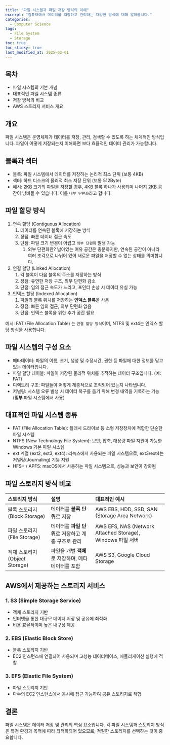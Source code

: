 ```yaml
---
title: "파일 시스템과 파일 저장 방식의 이해"
excerpt: "컴퓨터에서 데이터를 저장하고 관리하는 다양한 방식에 대해 알아봅니다."
categories:
  - Computer Science
tags:
  - File System
  - Storage
toc: true
toc_sticky: true
last_modified_at: 2025-03-01
---
```



## 목차
- 파일 시스템의 기본 개념
- 대표적인 파일 시스템 종류
- 저장 방식의 비교
- AWS 스토리지 서비스 개요

## 개요
파일 시스템은 운영체제가 데이터를 저장, 관리, 검색할 수 있도록 하는 체계적인 방식입니다. 파일이 어떻게 저장되는지 이해하면 보다 효율적인 데이터 관리가 가능합니다. 

## 블록과 섹터
- 블록: 파일 시스템에서 데이터를 저장하는 논리적 최소 단위 (보통 4KB)
- 섹터: 하드 디스크의 물리적 최소 저장 단위 (보통 512Byte)
- 예시: 2KB 크기의 파일을 저장할 경우, 4KB 블록 하나가 사용되며 나머지 2KB 공간이 낭비될 수 있습니다. 이를 `내부 단편화`라고 합니다.

## 파일 할당 방식
1. 연속 할당 (Contiguous Allocation)
   1. 데이터를 연속된 블록에 저장하는 방식
   2. 장점: 빠른 데이터 접근 속도
   3. 단점: 파일 크기 변경이 어렵고 `외부 단편화` 발생 가능
      1. 외부 단편화란? 남아있는 여유 공간은 충분하지만, 연속된 공간이 아니라 여러 조각으로 나뉘어 있어 새로운 파일을 저장할 수 없는 상태를 의미합니다.
2. 연결 할당 (Linked Allocation)
   1. 각 블록이 다음 블록의 주소를 저장하는 방식
   2. 장점: 유연한 저장 구조, 외부 단편화 감소
   3. 단점: 임의 접근 속도가 느리고, 포인터 손상 시 데이터 유실 가능 
3. 인덱스 할당 (Indexed Allocation)
   1. 파일의 블록 위치를 저장하는 **인덱스 블록**을 사용
   2. 장점: 빠른 임의 접근, 외부 단편화 없음
   3. 단점: 인덱스 블록을 위한 추가 공간 필요

예시: FAT (File Allocation Table) 는 `연결 할당 방식`이며, NTFS 및 ext4는 인덱스 할당 방식을 사용합니다.

## 파일 시스템의 구성 요소
- 메타데이터: 파일의 이름, 크기, 생성 및 수정시간, 권한 등 파일에 대한 정보를 담고 있는 데이터입니다.
- 파일 할당 테이블: 파일이 저장된 물리적 위치를 추적하는 데이터 구조입니다. (예: FAT)
- 디렉토리 구조: 파일들이 어떻게 계층적으로 조직되어 있는지 나타냅니다.
- 저널링: 시스템 오류 발생 시 데이터 복구를 돕기 위해 변경 내역을 기록하는 기능 (**일부** 파일 시스템에서 사용)

## 대표적인 파일 시스템 종류
- FAT (File Allocation Table): 플래시 드라이브 등 소형 저장장치에 적합한 단순한 파일 시스템
- NTFS (New Technology File System): 보안, 압축, 대용량 파일 지원이 가능한 Windows 기본 파일 시스템
- ext 계열 (ext2, ext3, ext4): 리눅스에서 사용되는 파일 시스템으로, ext3/ext4는 저널링(Journaling) 기능 지원
- HFS+ / APFS: macOS에서 사용하는 파일 시스템으로, 성능과 보안이 강화됨

## 파일 스토리지 방식 비교
| 스토리지 방식                  | 설명                             | 대표적인 예시                                                |   
|:-------------------------|:-------------------------------|:-------------------------------------------------------|   
| 블록 스토리지 (Block Storage)  | 데이터를 **블록 단위**로 저장             | AWS EBS, HDD, SSD, SAN (Storage Area Network)          |
| 파일 스토리지 (File Storage)   | 데이터를 **파일 단위**로 저장하고 계층 구조로 관리 | AWS EFS, NAS (Network Attached Storage), Windows 파일 서버 |
| 객체 스토리지 (Object Storage) | 파일을 개별 **객체**로 저장하며, 메타데이터를 포함 | AWS S3, Google Cloud Storage                           |

## AWS에서 제공하는 스토리지 서비스
### 1. S3 (Simple Storage Service)
- 객체 스토리지 기반
- 인터넷을 통한 대규모 데이터 저장 및 공유에 최적화
- 비용 효율적이며 높은 내구성 제공

### 2. EBS (Elastic Block Store)
- 블록 스토리지 기반
- EC2 인스턴스에 연결되어 사용되며 고성능 데이터베이스, 애플리케이션 실행에 적합

### 3. EFS (Elastic File System)
- 파일 스토리지 기반
- 다수의 EC2 인스턴스에서 동시에 접근 가능하여 공유 스토리지로 적합

## 결론
파일 시스템은 데이터 저장 및 관리의 핵심 요소입니다. 각 파일 시스템과 스토리지 방식은 특정 환경과 목적에 따라 최적화되어 있으므로, 적절한 스토리지를 선택하는 것이 중요합니다.